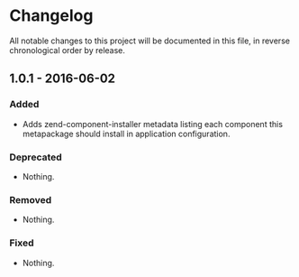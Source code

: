 # Changelog

All notable changes to this project will be documented in this file, in reverse chronological order by release.

## 1.0.1 - 2016-06-02

### Added

- Adds zend-component-installer metadata listing each component this metapackage
  should install in application configuration.

### Deprecated

- Nothing.

### Removed

- Nothing.

### Fixed

- Nothing.
